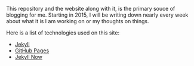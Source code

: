 This repository and the website along with it, is the primary souce of blogging for me. Starting in 2015, I will be writing down nearly every week about what it is I am working on or my thoughts on things.

Here is a list of technologies used on this site:

* [Jekyll](http://jekyllrb.com/)
* [GitHub Pages](http://github.com)
* [Jekyll Now](https://github.com/barryclark/jekyll-now)